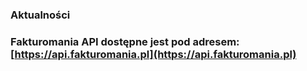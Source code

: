 ### Aktualności
### Fakturomania API dostępne jest pod adresem: [https://api.fakturomania.pl](https://api.fakturomania.pl)